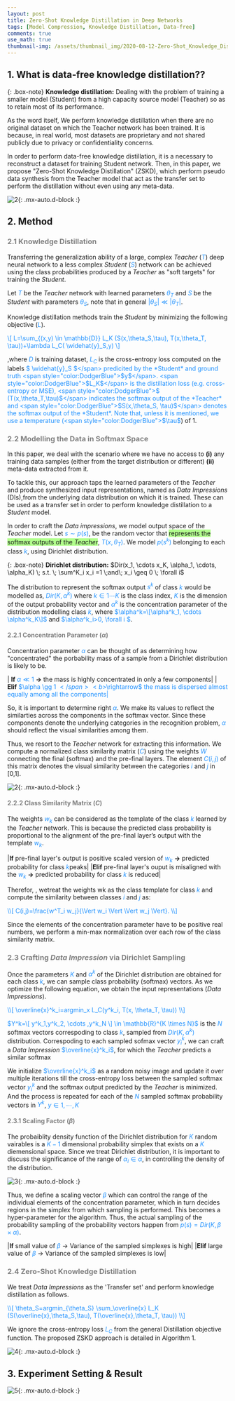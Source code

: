 ```yaml
---
layout: post
title: Zero-Shot Knowledge Distillation in Deep Networks
tags: [Model Compression, Knowledge Distillation, Data-free]
comments: true
use_math: true
thumbnail-img: /assets/thumbnail_img/2020-08-12-Zero-Shot_Knowledge_Distillation_in_Deep_Networks/post.PNG
---
```


## 1. What is data-free knowledge distillation??

{: .box-note}
**Knowledge distillation:** Dealing with the problem of training a smaller model (Student) from a high capacity source model (Teacher) so as to retain most of its performance.

As the word itself, We perform knowledge distillation when there are no original dataset on which the Teacher network has been trained. It is because, in real world, most datasets are proprietary and not shared publicly due to privacy or confidentiality concerns. 

In order to perform data-free knowledge distillation, it is a necessary to reconstruct a dataset for training Student network. Then, in this paper, we propose "Zero-Shot Knowledge Distillation" (ZSKD), which perform pseudo data synthesis from the Teacher model that act as the transfer set to perform the distillation without even using any meta-data.

![2](https://da2so.github.io/assets/post_img/2020-08-12-Zero-Shot_Knowledge_Distillation_in_Deep_Networks/1.png){: .mx-auto.d-block :}


## 2. Method

### <span style="color:gray"> 2.1 Knowledge Distillation </span>

Transferring the generalization ability of a large, complex _Teacher_ (<span style="color:DodgerBlue">$T$</span>) deep neural network to a less complex _Student_ (<span style="color:DodgerBlue">$S$</span>) network can be achieved using the class probabilities produced by a _Teacher_ as "soft targets" for training the _Student_.


Let <span style="color:DodgerBlue">$T$</span> be the _Teacher_ network with learned parameters <span style="color:DodgerBlue">$\theta_T$</span> and <span style="color:DodgerBlue">$S$</span> be the _Student_ with parameters <span style="color:DodgerBlue">$\theta_S$</span>, note that in general <span style="color:DodgerBlue">$\vert \theta_S \vert \ll \vert \theta_T \vert$</span>.


Knowledge distillation methods train the _Student_ by minimizing the following objective (<span style="color:DodgerBlue">$L$</span>).

<span style="color:DodgerBlue">\\[
L=\sum_{(x,y) \in \mathbb{D}} L_K (S(x,\theta_S,\tau), T(x,\theta_T, \tau))+\lambda L_C( \widehat{y}_S,y)
\\] </span>

,where <span style="color:DodgerBlue">$D$</span> is training dataset, <span style="color:DodgerBlue">$L_C$</span> is the cross-entropy loss computed on the labels <span style="color:DodgerBlue">$ \widehat{y}_S $</span> predicited by the *Student* and ground truth <span style="color:DodgerBlue">$y$</span>. <span style="color:DodgerBlue">$L_K$</span> is the distillation loss (e.g. cross-entropy or MSE), <span style="color:DodgerBlue">$ (T(x,\theta_T,\tau)$</span> indicates the softmax output of the *Teacher* and <span style="color:DodgerBlue">$S(x,\theta_S, \tau)$</span> denotes the softmax output of the *Student*. Note that, unless it is mentioned, we use a temperature (<span style="color:DodgerBlue">$\tau$</span>) of 1.



### <span style="color:gray"> 2.2 Modelling the Data in Softmax Space</span>

In this paper, we deal with the scenario where we have no access to **(i)** any training data samples (either from the target distribution or different) **(ii)** meta-data extracted from it.

To tackle this, our approach taps the learned parameters of the *Teacher* and produce synthesized input representations, named as *Data Impressions* (DIs),from the underlying data distribution on which it is trained. These can be used as a transfer set in order to perform knowledge distillation to a *Student* model.


In order to craft the *Data impressions*, we model output space of the *Teacher* model. Let <span style="color:DodgerBlue">$s \sim p(s)$</span>, be the random vector that <span style="background-color: #B1FF8C">represents the softmax outputs of the *Teacher*</span>, <span style="color:DodgerBlue">$T(x, \theta_T)$</span>. We model <span style="color:DodgerBlue">$p(s^k)$</span> belonging to each class <span style="color:DodgerBlue">$k$</span>, using Dirichlet distribution.


{: .box-note}
**Dirichlet distribution:**  $Dir(x_1, \cdots x_K, \alpha_1, \cdots, \alpha_K) \; s.t. \; \sum^K_i x_i =1 \;and\; x_i \geq 0 \; \forall i$


The distribution to represent the softmax output <span style="color:DodgerBlue">$s^k$</span> of class <span style="color:DodgerBlue">$k$</span> would be modelled as, <span style="color:DodgerBlue">$Dir(K,\alpha^k)$</span> where <span style="color:DodgerBlue">$k \in {1 \cdots K}$</span> is the class index, <span style="color:DodgerBlue">$K$</span> is the dimension of the output probability vector and <span style="color:DodgerBlue">$\alpha^k$</span> is the concentration parameter of the distribution modelling class <span style="color:DodgerBlue">$k$</span>, where <span style="color:DodgerBlue">$\alpha^k=\[\alpha^k_1, \cdots \alpha^k_K\]$</span> and <span style="color:DodgerBlue">$\alpha^k_i>0, \forall i $</span>.


#### <span style="color:gray"> 2.2.1 Concentration Parameter ($\alpha$)</span>

Concentration parameter <span style="color:DodgerBlue">$\alpha$</span> can be thought of as determining how "concentrated" the porbability mass of a sample from a Dirichlet distribution is likely to be.


| <b>If</b> <span style="color:DodgerBlue">$\alpha \ll 1$</span> <b>$\rightarrow$</b> the mass is highly concentrated in only a few components|
| <b>Elif</b> <span style="color:DodgerBlue">$\alpha \gg 1 $</span> <b>$\rightarrow$</b> the mass is dispersed almost equally among all the components|

So, it is important to determine right <span style="color:DodgerBlue">$\alpha$</span>. We make its values to reflect the similarties across the components in the softmax vector. Since these components denote the underlying categories in the recognition problem, <span style="color:DodgerBlue">$\alpha$</span> should reflect the visual similarities among them.


Thus, we resort to the *Teacher* network for extracting this information. We compute a normalized class similarity matrix (<span style="color:DodgerBlue">$C$</span>) using the weights <span style="color:DodgerBlue">$W$</span> connecting the final (softmax) and the pre-final layers. The element <span style="color:DodgerBlue">$C(i,j)$</span> of this matrix denotes the visual similarity between the categories <span style="color:DodgerBlue">$i$</span> and <span style="color:DodgerBlue">$j$</span> in [0,1].


![2](https://da2so.github.io/assets/post_img/2020-08-12-Zero-Shot_Knowledge_Distillation_in_Deep_Networks/2.PNG){: .mx-auto.d-block :}

#### <span style="color:gray"> 2.2.2 Class Similarity Matrix ($C$)</span>

The weights <span style="color:DodgerBlue">$w_k$</span> can be considered as the template of the class <span style="color:DodgerBlue">$k$</span> learned by the *Teacher* network. This is because the predicted class probability is proportional to the alignment of the pre-final layer’s output with the template <span style="color:DodgerBlue">$w_k$</span>.

|<b>If</b> pre-final layer's output is positive scaled version of <span style="color:DodgerBlue">$w_k$</span> <b>$\rightarrow$</b> predicted probability for class <span style="color:DodgerBlue">$k$</span>peaks|
|<b>Elif</b> pre-final layer's ouput is misaligned with the <span style="color:DodgerBlue">$w_k$</span> <b>$\rightarrow$</b> predicted probability for class <span style="color:DodgerBlue">$k$</span> is reduced|

Therefor, , wetreat the weights wk as the class template for class <span style="color:DodgerBlue">$k$</span> and compute the similarity between classes <span style="color:DodgerBlue">$i$</span> and <span style="color:DodgerBlue">$j$</span> as:

<span style="color:DodgerBlue">
\\[
C(i,j)=\frac{w^T_i w_j}{\Vert w_i \Vert \Vert w_j \Vert}.
\\]
</span>

Since the elements of the concentration parameter have to be positive real numbers, we perform a min-max normalization over each row of the class similarity matrix.

### <span style="color:gray"> 2.3 Crafting *Data Impression* via Dirichlet Sampling</span>

Once the parameters <span style="color:DodgerBlue">$K$</span> and <span style="color:DodgerBlue">$\alpha^k$</span> of the Dirichlet distribution are obtained for each class <span style="color:DodgerBlue">$k$</span>, we can sample class probability (softmax) vectors. As we optimize the following equation, we obtain the input representations (*Data Impressions*).

<span style="color:DodgerBlue">
\\[
\overline{x}^k_i=argmin_x L_C(y^k_i, T(x, \theta_T, \tau))
\\]
</span>

<span style="color:DodgerBlue">$Y^k=\[ y^k_1,y^k_2, \cdots ,y^k_N \] \in \mathbb{R}^{K \times N}$</span> is the <span style="color:DodgerBlue">$N$</span> softmax vectors correspoding to class <span style="color:DodgerBlue">$k$</span>, sampled from <span style="color:DodgerBlue">$Dir(K,\alpha^k)$</span> distribution. Correspoding to each sampled sofmax vector <span style="color:DodgerBlue">$y^k_i$</span>, we can craft a *Data Impression* <span style="color:DodgerBlue">$\overline{x}^k_i$</span>, for which the *Teacher* predicts a similar softmax 
 

We initialize <span style="color:DodgerBlue">$\overline{x}^k_i$</span> as a random noisy image and update it over multiple iterations till the cross-entropy loss between the sampled softmax vector <span style="color:DodgerBlue">$y^k_i$</span> and the softmax output predicted by the *Teacher* is minimized. And the process is repeated for each of the <span style="color:DodgerBlue">$N$</span> sampled softmax probability vectors in <span style="color:DodgerBlue">$Y^k$</span>, <span style="color:DodgerBlue">$y \in {1, \cdots,K}$</span>


#### <span style="color:gray"> 2.3.1 Scaling Factor ($\beta$)</span>

The probaiblity density function of the Dirichlet distribution for <span style="color:DodgerBlue">$K$</span> random vairables is a <span style="color:DodgerBlue">$K-1$</span> dimensional probability simplex that exists on a <span style="color:DodgerBlue">$K$</span> diemensional space. Since we treat Dirichlet distribution, it is important to discuss the significance of the range of <span style="color:DodgerBlue">$\alpha_i \in \alpha$</span>, in controlling the density of the distribution.

![3](https://da2so.github.io/assets/post_img/2020-08-12-Zero-Shot_Knowledge_Distillation_in_Deep_Networks/3.png){: .mx-auto.d-block :}

Thus, we define a scaling vector <span style="color:DodgerBlue">$\beta$</span> which can control the range of the individual elements of the concentration parameter, which in turn decides regions in the simplex from which sampling is performed. This becomes a hyper-parameter for the algorithm. Thus, the actual sampling of the probability sampling of the probability vectors happen from <span style="color:DodgerBlue">$p(s)=Dir(K,\beta \times \alpha)$</span>.

|<b>If</b> small value of <span style="color:DodgerBlue">$\beta$</span>  $\rightarrow$ Variance of the sampled simplexes is high|
|<b>Elif</b> large value of <span style="color:DodgerBlue">$\beta$</span>  $\rightarrow$ Variance of the sampled simplexes is low|


### <span style="color:gray"> 2.4 Zero-Shot Knowledge Distillation</span>

We treat *Data Impressions* as the 'Transfer set' and perform knowledge distillation as follows. 

<span style="color:DodgerBlue">
\\[
\theta_S=argmin_{\theta_S} \sum_\overline{x} L_K (S(\overline{x},\theta_S,\tau), T(\overline{x},\theta_T, \tau))
\\]
</span>

We ignore the cross-entropy loss <span style="color:DodgerBlue">$L_C$</span> from the general Distillation objective function. The proposed ZSKD approach is detailed in Algorithm 1. 



![4](https://da2so.github.io/assets/post_img/2020-08-12-Zero-Shot_Knowledge_Distillation_in_Deep_Networks/4.PNG){: .mx-auto.d-block :}


## 3. Experiment Setting & Result


![5](https://da2so.github.io/assets/post_img/2020-08-12-Zero-Shot_Knowledge_Distillation_in_Deep_Networks/5.png){: .mx-auto.d-block :}
